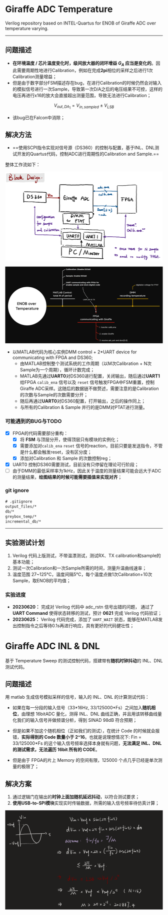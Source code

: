 # Giraffe ADC Temperature

Verilog repository based on INTEL-Quartus for ENOB of Giraffe ADC over temperature varying.

---

## 问题描述


- **在环境温度 / 芯片温度变化时，级间放大器的闭环增益 $G_{A}$ 应当是变化的**。因此需要周期性地进行Calibration，例如在完成**2pi**相位的采样之后进行1次Calibration测量增益；
- 但是由于数字部分FSM描述存在bug，在进行Calibration的时候仍然会对输入的模拟信号进行一次Sample，导致第一次D/A之后的电压结果不可控，这样的电压再进行x16的放大会直接超出测量范围，导致无法进行Calibration；

$$V_{out,DA_{1}} = V_{in,sampled} ~ \pm ~  V_{LSB}$$
- 该bug已在Falcon中消除；

## 解决方法

- ==使用SCPI指令实现对信号源（DS360）的控制与配置，基于INL、DNL测试开发的Quartus代码，控制ADC进行周期性的Calibration and Sample.==

整体工作流如下：

![](./img/Pasted-image-20230606214843.png)

![](./img/Pasted-image-20230606221614.png)

- 以MATLAB代码为核心实例DMM control + 2\*UART device for communicating with FPGA and DS360;
	- 由MATLAB控制整个测试系统的工作周期（以M次Calibration + N次Sample为一个周期），循环计数完成；
	- MATLAB先通过**UART0**对DS360进行配置，关闭输出，随后通过**UART1**给FPGA `calib_ena` 信号以及 `reset` 信号触发FPGA中FSM重置，控制Giraffe ADC采样。这随后的数据链不做赘述，需要注意的是Calibration的次数与Sample的次数需要分开；
	- 随后再通过**UART0**对DS360配置，打开输出，之后的操作同上；
	- 与所有的Calibration & Sample 并行的是DMM对PTAT进行测量。


### 可能遇到的BUG与TODO
- [x] FPGA的代码需要部分重构：
    - [x] 将 **FSM** 与顶层分开，使得顶层只有模块的实例化；
	- [x] 需要添加对`calib_ena`  `reset` 信号的reaction，目前只要是发送指令，不管是什么都会触发reset，没有区分度；
	- [x] 添加对Calibration 和 Sample 的次数控制reg；
- [x] UART0 控制DS360需要测试，目前没有只停留在理论可行阶段；
- [ ] 由于DMM的最低采样率为1kHz，因此关于温度的测量结果可能会远大于ADC的测量结果，**绘图结果的时候可能需要插值来实现对齐**；

### git ignore

```git
# .gitignore
output_files/*
db/*
greybox_temp/*
incremental_db/*
```

---

## 实验测试计划

1. Verilog 代码上版测试，不带温漂测试，测试RX、TX calibration和sample的基本功能；
2. 测试一次Calibration和一次Sample所需的时间，测量升温曲线速率；
3. 温度范围 27~125℃，温度间隔5℃，每个温度点做1次Calibration+10次Sample，取ENOB的平均值；

### 实验进度
- **20230620：** 完成对 Verilog 代码中 adc_rstn 信号出错的问题， 通过了 **UART Command** 使得状态转移的测试，预计 **0621** 完成 Verilog 代码验证；
- **20230625：** Verilog 代码完成，添加了 `UART_WAIT` 状态，能够在MATLAB发出控制指令之后等待0.1s再进行响应，具有更好的代码健壮性； 


# Giraffe ADC INL & DNL

基于 Temperature Sweep 的测试控制代码，搭建带有**随机时钟抖动**的 INL、DNL测试代码。

## 问题描述

用 matlab 生成信号模拟采样的信号，输入的 INL、DNL 的计算测试代码：
- 如果在每一分段的输入信号（33\*16Hz, 33/125000\*Fs）之间加入**随机相位**，由理想 16bitADC 量化，测得 INL、DNL 曲线正确，并且用该转移曲线量化我们的输入信号并做频谱分析，得到 SINAD 98dB 符合预期；
    
- 但是如果不加这个随机相位（正如我们的测试），在统计 Code 的时候就会报错，**实际得到的 Code 数量小于 2^16**。也就是说理想情况下: Fin = 33/125000*Fs 的这个输入信号频率选择本身就有问题，**无法满足 INL、DNL 的测试需求，无法遍历 16bit 所有的 CODE**。
    
- 但是由于 FPGA的片上 Memory 的空间有限，125000 个点几乎已经是单次测量的极限了；

## 解决方案

1. 通过逻辑门在输出的**时钟上面加随机延迟抖动**，以符合测试要求；
2. **使用USB-to-SPI模块**实现实时传输数据，所需的输入信号频率待仿真计算；

![Input Frequency](./img/image.png)